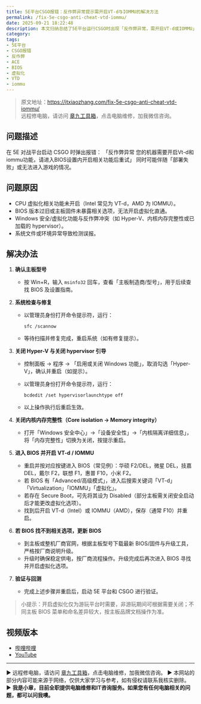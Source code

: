 ```yaml
---
title: 5E平台CSGO报错：反作弊异常提示需开启VT-d与IOMMU的解决方法
permalink: /fix-5e-csgo-anti-cheat-vtd-iommu/
date: 2025-09-21 18:22:48
description: 本文归纳总结了5E平台运行CSGO时出现「反作弊异常，需开启VT-d或IOMMU」的完整解决方案，涵盖系统修复、关闭Hyper-V与内存完整性、禁用hypervisor引导，以及在BIOS中开启虚拟化功能等步骤，帮助用户快速排障。
category:
tags:
- 5E平台
- CSGO报错
- 反作弊
- ACE
- BIOS
- 虚拟化
- VTD
- iommu
---
```


> 原文地址：<https://itxiaozhang.com/fix-5e-csgo-anti-cheat-vtd-iommu/>  
> 远程修电脑，请访问 [章九工具箱](https://zhang9.com/)，点击电脑维修，加我微信咨询。 

## 问题描述

在 5E 对战平台启动 CSGO 时弹出报错：
「反作弊异常
您的机器需要开启Vt-d和iommu功能，请进入BIOS设置内开启相关功能后重试」
同时可能伴随「部署失败」或无法进入游戏的情况。

## 问题原因

* CPU 虚拟化相关功能未开启（Intel 常见为 VT-d，AMD 为 IOMMU）。
* BIOS 版本过旧或主板固件未暴露相关选项，无法开启虚拟化直通。
* Windows 安全/虚拟化功能与反作弊冲突（如 Hyper-V、内核内存完整性或已加载的 hypervisor）。
* 系统文件或环境异常导致检测误报。

## 解决办法

1. **确认主板型号**

   * 按 Win+R，输入 `msinfo32` 回车，查看「主板制造商/型号」，用于后续查找 BIOS 及设置指南。

2. **系统检查与修复**

   * 以管理员身份打开命令提示符，运行：

     ```
     sfc /scannow
     ```

   * 等待扫描并修复完成，重启系统（如有修复提示）。

3. **关闭 Hyper-V 与关闭 hypervisor 引导**

   * 控制面板 → 程序 → 「启用或关闭 Windows 功能」，取消勾选「Hyper-V」，确认并重启（如提示）。
   * 以管理员身份打开命令提示符，运行：

     ```
     bcdedit /set hypervisorlaunchtype off
     ```

   * 以上操作执行后重启生效。

4. **关闭内核内存完整性（Core isolation → Memory integrity）**

   * 打开「Windows 安全中心」→「设备安全性」→「内核隔离详细信息」，将「内存完整性」切换为关闭，按提示重启。

5. **进入 BIOS 并开启 VT-d / IOMMU**

   * 重启并按对应按键进入 BIOS（常见例）：华硕 F2/DEL，微星 DEL，技嘉 DEL，戴尔 F2，联想 F1，惠普 F10，小米 F2。
   * 若 BIOS 有「Advanced/高级模式」，进入后搜索关键词「VT-d」「Virtualization」「IOMMU」「虚拟化」。
   * 若存在 Secure Boot，可先将其设为 Disabled（部分主板需关闭安全启动后才能更改虚拟化选项）。
   * 找到后开启 VT-d（Intel）或 IOMMU（AMD），保存（通常 F10）并重启。

6. **若 BIOS 找不到相关选项，更新 BIOS**

   * 到主板或整机厂商官网，根据主板型号下载最新 BIOS/固件与升级工具，严格按厂商说明升级。
   * 升级时确保稳定供电，按厂商流程操作。升级完成后再次进入 BIOS 寻找并开启虚拟化选项。

7. **验证与回测**

   * 完成上述步骤并重启后，启动 5E 平台和 CSGO 进行验证。

> 小提示：开启虚拟化仅为游玩平台时需要，非游玩期间可根据需要关闭；不同主板 BIOS 菜单和命名差异较大，按主板品牌文档操作为准。

## 视频版本

* [哔哩哔哩](https://space.bilibili.com/3546607630944387)
* [YouTube](https://www.youtube.com/@itxiaozhang)

---
▶ 远程修电脑，请访问 [章九工具箱](https://zhang9.com/)，点击电脑维修，加我微信咨询。 
▶ 本网站的部分内容可能来源于网络，仅供大家学习与参考，如有侵权请联系我核实删除。  
▶ **我是小章，目前全职提供电脑维修和IT咨询服务。如果您有任何电脑相关的问题，都可以问我噢。**  
